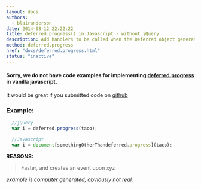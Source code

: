 ```yaml
---
layout: docs
authors:
  - blairanderson
date: 2014-08-12 22:22:22
title: deferred.progress() in Javascript - without jQuery
description: Add handlers to be called when the Deferred object generates progress notifications.
method: deferred.progress
href: "docs/deferred.progress.html"
status: "inactive"
---
```


#### Sorry, we do not have code examples for implementing [deferred.progress](http://api.jquery.com/deferred.progress/) in vanilla javascript.

It would be great if you submitted code on [github](https://github.com/blairanderson/without-jquery/blob/master/docs/deferred.progress.md)

### Example:

```javascript
  //jQuery
  var i = deferred.progress(taco);

  //Javascript
  var i = document[somethingOtherThandeferred.progress](taco);

```

**REASONS:**
> Faster, and creates an event upon xyz

*example is computer generated, obviously not real.*
